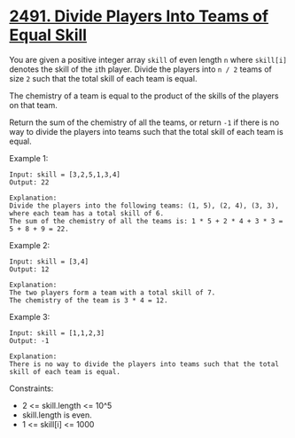 # [2491. Divide Players Into Teams of Equal Skill](https://leetcode.com/problems/divide-players-into-teams-of-equal-skill/description/)

You are given a positive integer array `skill` of even length `n` where `skill[i]` denotes the skill of the `i`th player. Divide the players into `n / 2` teams of size `2` such that the total skill of each team is equal.

The chemistry of a team is equal to the product of the skills of the players on that team.

Return the sum of the chemistry of all the teams, or return `-1` if there is no way to divide the players into teams such that the total skill of each team is equal.

 

Example 1:

    Input: skill = [3,2,5,1,3,4]
    Output: 22

    Explanation: 
    Divide the players into the following teams: (1, 5), (2, 4), (3, 3), where each team has a total skill of 6.
    The sum of the chemistry of all the teams is: 1 * 5 + 2 * 4 + 3 * 3 = 5 + 8 + 9 = 22.

Example 2:

    Input: skill = [3,4]
    Output: 12

    Explanation: 
    The two players form a team with a total skill of 7.
    The chemistry of the team is 3 * 4 = 12.

Example 3:

    Input: skill = [1,1,2,3]
    Output: -1

    Explanation: 
    There is no way to divide the players into teams such that the total skill of each team is equal.
 

Constraints:

* 2 <= skill.length <= 10^5
* skill.length is even.
* 1 <= skill[i] <= 1000